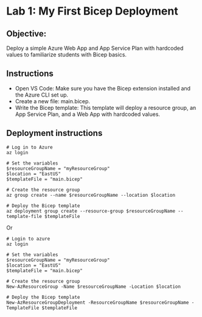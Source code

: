 # Lab 1: My First Bicep Deployment
## Objective: 
Deploy a simple Azure Web App and App Service Plan with hardcoded values to familiarize students with Bicep basics.

## Instructions
- Open VS Code: Make sure you have the Bicep extension installed and the Azure CLI set up.
- Create a new file: main.bicep.
- Write the Bicep template: This template will deploy a resource group, an App Service Plan, and a Web App with hardcoded values.

## Deployment instructions

```pwsh
# Log in to Azure
az login

# Set the variables
$resourceGroupName = "myResourceGroup"
$location = "EastUS"
$templateFile = "main.bicep"

# Create the resource group
az group create --name $resourceGroupName --location $location

# Deploy the Bicep template
az deployment group create --resource-group $resourceGroupName --template-file $templateFile
```
Or

```pwsh
# Login to azure
az login

# Set the variables
$resourceGroupName = "myResourceGroup"
$location = "EastUS"
$templateFile = "main.bicep"

# Create the resource group
New-AzResourceGroup -Name $resourceGroupName -Location $location

# Deploy the Bicep template
New-AzResourceGroupDeployment -ResourceGroupName $resourceGroupName -TemplateFile $templateFile
```